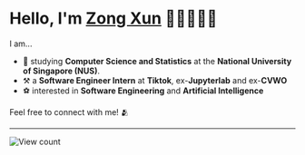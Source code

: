 # Hello, I'm <a rel="nofollow noopener noreferrer" target="_blank" href="https://www.linkedin.com/in/lzongxun/">Zong Xun</a> 👋🏻🧑🏻‍💻

I am... 

- 📖 studying **Computer Science and Statistics** at the **National University of Singapore (NUS)**.
- ⚒️ a **Software Engineer Intern** at **Tiktok**, ex-**Jupyterlab** and ex-**CVWO**
- ⚽ interested in **Software Engineering** and **Artificial Intelligence**

Feel free to connect with me! 🫂

<hr/> 

<img alt="View count" src="https://komarev.com/ghpvc/?username=Zxun2&color=green">
